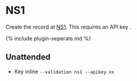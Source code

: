 ---
---
# NS1 
Create the record at [NS1](https://ns1.com/). This requires an API key .

{% include plugin-seperate.md %}

## Unattended 
- Key inline
`--validation ns1 --apikey xx`